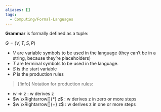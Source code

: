 ```yaml
---
aliases: []
tags:
  - Computing/Formal-Languages
---
```


**Grammar** is formally defined as a tuple:

$G=(V,T,S,P)$

- $V$ are variable symbols to be used in the language (they can’t be in a string, because they’re placeholders)
- $T$ are terminal symbols to be used in the language.
- $S$ is the start variable
- $P$ is the production rules

> [!info] Notation for production rules:

- $w \Rightarrow z$ : w derives z
- $w \xRightarrow[]{*} z$ : w derives z in zero or more steps
- $w \xRightarrow[]{+} z$ : w derives z in one or more steps
